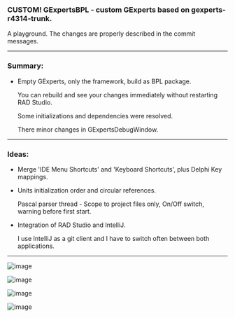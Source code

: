 
### CUSTOM! GExpertsBPL - custom GExperts based on gexperts-r4314-trunk.

A playground. The changes are properly described in the commit messages.

---
### Summary:

- Empty GExperts, only the framework, build as BPL package.

    You can rebuild and see your changes immediately without restarting RAD Studio.

    Some initializations and dependencies were resolved.

    There minor changes in GExpertsDebugWindow.

---

### Ideas:

- Merge 'IDE Menu Shortcuts' and 'Keyboard Shortcuts', plus Delphi Key mappings.


- Units initialization order and circular references.

    Pascal parser thread - Scope to project files only, On/Off switch, warning before first start.


- Integration of RAD Studio and IntelliJ.

    I use IntelliJ as a git client and I have to switch often between both applications.

---

![image](https://github.com/user-attachments/assets/ba39f3c4-c3df-41cc-838d-4062e89a221e)

![image](https://github.com/user-attachments/assets/36542e21-a9f0-4ee0-9e20-5657c473dae2)

![image](https://github.com/user-attachments/assets/75a96c53-9a70-4f0d-830c-1cc2d09eda38)

![image](https://github.com/user-attachments/assets/c0a48a89-9a78-488a-b7cc-85783127e54c)

